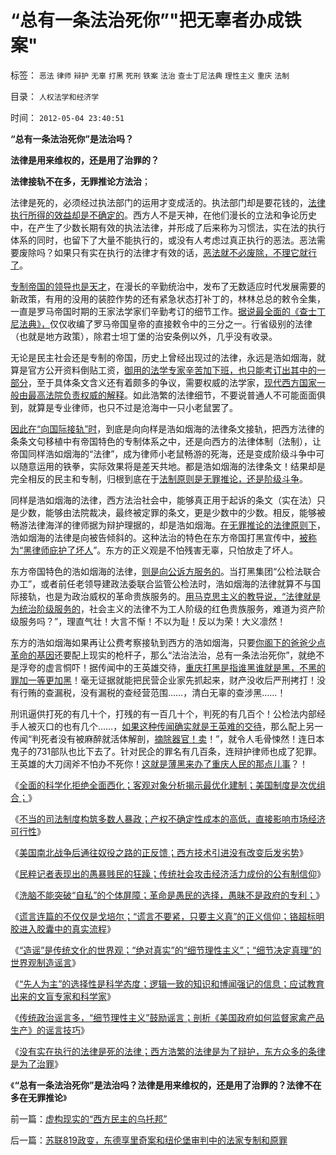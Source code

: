 # “总有一条法治死你”&quot;把无辜者办成铁案&quot;

标签： `恶法` `律师` `辩护` `无辜` `打黑` `死刑` `铁案` `法治` `查士丁尼法典` `理性主义` `重庆` `法制` 

目录： `人权法学和经济学`

时间： `2012-05-04 23:40:51`

**“总有一条法治死你”是法治吗？**

**法律是用来维权的，还是用了治罪的？**

**法律接轨不在多，无罪推论方法治**；

法律是死的，必须经过执法部门的运用才变成活的。执法部门却是要花钱的，[法律执行所得的效益却是不确定的](../../../2012/4/28/科学地衡量制造冤案的社会效益.md)。西方人不是天神，在他们漫长的立法和争论历史中，在产生了少数长期有效的执法法律，并形成了后来称为习惯法，实在法的执行体系的同时，也留下了大量不能执行的，或没有人考虑过真正执行的恶法。恶法需要废除吗？如果只有实在执行的法律才有效的话，[恶法就不必废除，不理它就行了](../../../2011/4/27/我国记者论证西方严厉管制互联网.md)。

[专制帝国的领导也是天才](http://hi.baidu.com/darthchn/blog/item/96cf97dc3b608bc98c10297b.html)，在漫长的辛勤统治中，发布了无数适应时代发展需要的新政策，有用的没用的装腔作势的还有紧急状态打补丁的，林林总总的敕令全集，一直是罗马帝国时期的王家法学家们辛勤考订的细节工作。[据说最全面的《查士丁尼法典》，](../../../2010/10/23/民主社会法权大于政权；罗马“法治”仍未民主.md)仅仅收编了罗马帝国皇帝的直接敕令中的三分之一。行省级别的法律（也就是地方政策），除君士坦丁堡的治安条例以外，几乎没有收录。

无论是民主社会还是专制的帝国，历史上曾经出现过的法律，永远是浩如烟海，就算是官方公开资料倒贴工资，[御用的法学专家辛苦加下班，也只能考订出其中的一部分](../../../2012/4/2/法律(law)与律政(rule)，西方的几大法典和法系.md)，至于具体条文含义还有着颇多的争议，需要权威的法学家，[现代西方国家一般由最高法院负责权威的解释](../../../2011/5/11/美国最高法院“违宪”怎么办？.md)。如此浩繁的法律细节，不要说普通人不可能面面俱到，就算是专业律师，也只不过是沧海中一只小老鼠罢了。

[因此在“向国际接轨”时](../../../2009/12/10/专家教授嫌中国税收太轻，“向国际接轨”.md)，到底是向向样是浩如烟海的法律条文接轨，把西方法律的条条文句移植中有帝国特色的专制体系之中，还是向西方的法律体制（法制），让帝国同样浩如烟海的“法律”，成为律师小老鼠畅游的死海，还是变成阶级斗争中可以随意运用的铁拳，实际效果将是差天共地。都是浩如烟海的法律条文！结果却是完全相反的民主和专制，归根到底在于[法制原则是无罪推论，还是阶级斗争](../../../2010/11/9/伟大的“叛徒”：疑罪从无，政教分离.md)。

同样是浩如烟海的法律，西方法治社会中，能够真正用于起诉的条文（实在法）只是少数，能够由法院裁决，最终被定罪的条文，更是少数中的少数。相反，能够被畅游法律海洋的律师据为辩护理据的，却是浩如烟海。[在无罪推论的法律原则下](../../../2010/10/24/黑律师的贡献“非法无正义”.md)，浩如烟海的法律是向被告倾斜的。这种法治的特色在东方帝国打黑宣传中，[被称为“黑律师庇护了坏人](../../../2012/3/15/反思愚民打黑中的多数人暴政.md)”。东方的正义观是不怕残害无辜，只怕放走了坏人。

东方帝国特色的浩如烟海的法律，[则是向公诉方服务的](../../../2012/4/28/无视被告利益的“法治”，长着公诉人大脑的“律师”.md)。当打黑集团“公检法联合办工”，或者前任老领导建政法委联合监管公检法时，浩如烟海的法律就算不与国际接轨，也是为政治威权的革命贵族服务的。[用马克思主义的教导说，“法律就是为统治阶级服务的](../../../2012/4/9/文革为什么难以避免而且必须疯狂？.md)，社会主义的法律不为工人阶级的红色贵族服务，难道为资产阶级服务吗？”，理直气壮！大言不惭！不以为耻！反以为荣！大义凛然！

东方的浩如烟海如果再让公费考察接轨到西方的浩如烟海，只要[你阁下的爸爸少点革命的基因](../../../2012/3/28/奴隶社会与封建社会的根本区别.md)还要配上现实的枪杆子，那么“法治法治，总有一条法治死你”，就绝不是浮夸的虚言恫吓！据传闻中的王英雄交待，[重庆打黑是指谁黑谁就是黑，不黑的罪加一等更加黑](../../../2011/10/23/占用了国家的土地，贪污了自已的生命.md)！毫无证据就能把民营企业家先抓起来，财产没收后严刑拷打！没有行贿的查漏税，没有漏税的查经营范围……，清白无辜的查涉黑……！

刑讯逼供打死的有几十个，打残的有一百几十个，判死的有几百个！公检法内部经手人被灭口的也有几个……，[如果这种传闻确实就是王英难的交待](../../../2010/11/30/王局长强调“依法”的精神应充分肯定.md)，那么配上另一传闻“判死者没有被麻醉就活体解剖，[摘除器官！卖](../../../2009/11/19/人权完整性和器官移植.md)！”，就令人毛骨悚然！连日本鬼子的731部队也比下去了。针对民企的罪名有几百条，连辩护律师也成了犯罪。王英雄的大刀阔斧不怕办不死你！[这就是薄黑来办了重庆人民的那点儿事](http://hi.baidu.com/darthchn/blog/item/ece86d3e53c4b7e27d1e71b6.html)？！

《[全面的科学化拒绝全面西化；客观对象分析揭示最优化建制；美国制度是次优组合；](../../../2012/4/30/科学化拒绝全面西化,美国制度是次优组合.md)》

《[不当的司法制度构筑多数人暴政；产权不确定性成本的高低，直接影响市场经济可行性](../../../2012/4/30/美国成功不因“道德高，制度好”.md)》

《[美国南北战争后通往奴役之路的正反馈；西方技术引进没有改变后发劣势](../../../2012/4/30/美国通往奴役之路的正反馈，先进技术的后发劣势.md)》

《[民粹记者表现出的愚暴贱民的狂躁；传统社会攻击经济活力成份的公有制信仰](../../../2012/5/2/东方传统狙击西方民主.md)》

《[洗脑不能突破“自私”的个体屏障；革命是愚民的选择，愚昧不是政府的专利；](../../../2012/5/2/革命是愚民的选择，愚昧是民粹的专利.md)》

《[谎言连篇的不仅仅是戈培尔；“谎言不要紧，只要主义真”的正义信仰；铬超标明胶进入胶囊中的真实流程](../../../2012/5/2/“谎言不要紧，只要主义真”的正义信仰.md)》

《[“造谣”是传统文化的世界观；“绝对真实”的“细节理性主义”；“细节决定真理”的世界观制造谣言](../../../2012/5/3/“绝对真实”的“细节理性主义”制造谣言.md)》

《[“先人为主”的选择性是科学态度；逻辑一致的知识和博闻强记的信息；应试教育出来的文盲专家和科学家](../../../2012/5/3/“先人为主”的选择性是科学的认知态度；.md)》

《[传统政治谣言多，“细节理性主义”鼓励谣言；剖析《美国政府如何监督家禽产品生产》的谣言技巧](../../../2012/5/3/传统文化谣言多！“细节理性主义”鼓励谣言.md)》

《[没有实在执行的法律是死的法律；西方浩繁的法律是为了辩护，东方众多的条律是为了治罪](../../../2012/5/4/虚构现实的“西方民主的乌托邦”.md)》

《**“总有一条法治死你”是法治吗？法律是用来维权的，还是用了治罪的？法律不在多在无罪推论**》



前一篇：[虚构现实的“西方民主的乌托邦”](../../../2012/5/4/虚构现实的“西方民主的乌托邦”.md)

后一篇：[苏联819政变，东德享里奇案和纽伦堡审判中的法家专制和原罪](../../../2012/5/4/苏联819政变，东德享里奇案和纽伦堡审判中的法家专制和原罪.md)